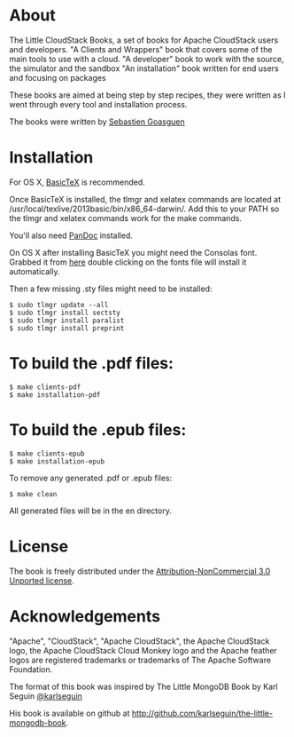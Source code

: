 About
=====

The Little CloudStack Books, a set of books for Apache CloudStack users and developers.
"A Clients and Wrappers" book that covers some of the main tools to use with a cloud.
"A developer" book to work with the source, the simulator and the sandbox
"An installation" book written for end users and focusing on packages

These books are aimed at being step by step recipes, they were written as I went through every tool and installation process.

The books were written by [Sebastien Goasguen](http://sebgoa.blogspot.com)

Installation
============

For OS X, [BasicTeX](http://www.tug.org/mactex/morepackages.html) is recommended.

Once BasicTeX is installed, the tlmgr and xelatex commands are located at /usr/local/texlive/2013basic/bin/x86_64-darwin/.
Add this to your PATH so the tlmgr and xelatex commands work for the make commands.

You'll also need [PanDoc](https://code.google.com/p/pandoc/downloads/list) installed.

On OS X after installing BasicTeX you might need the Consolas font.
Grabbed it from [here](http://www.fontpalace.com/font-details/Consolas/) double clicking on the fonts file will install it automatically.

Then a few missing .sty files might need to be installed:

    $ sudo tlmgr update --all
    $ sudo tlmgr install sectsty
    $ sudo tlmgr install paralist
    $ sudo tlmgr install preprint

To build the .pdf files:
========================

    $ make clients-pdf
    $ make installation-pdf


To build the .epub files:
========================

    $ make clients-epub
    $ make installation-epub
    
To remove any generated .pdf or .epub files:

    $ make clean
    
All generated files will be in the en directory.

License
=======

The book is freely distributed under the [Attribution-NonCommercial 3.0 Unported license](<http://creativecommons.org/licenses/by-nc/3.0/legalcode>).


Acknowledgements
================

"Apache", "CloudStack", "Apache CloudStack", the Apache CloudStack logo, the Apache CloudStack Cloud Monkey logo and the Apache feather logos are registered trademarks or trademarks of The Apache Software Foundation.

The format of this book was inspired by The Little MongoDB Book by Karl Seguin [@karlseguin](http://twitter.com/karlseguin)

His book is available on github at <http://github.com/karlseguin/the-little-mongodb-book>.
